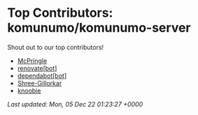 # Top Contributors: komunumo/komunumo-server
Shout out to our top contributors!

- [McPringle](https://github.com/McPringle)
- [renovate[bot]](https://github.com/apps/renovate)
- [dependabot[bot]](https://github.com/apps/dependabot)
- [Shree-Gillorkar](https://github.com/Shree-Gillorkar)
- [knoobie](https://github.com/knoobie)


_Last updated: Mon, 05 Dec 22 01:23:27 +0000_